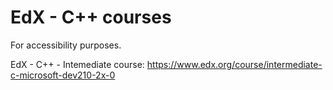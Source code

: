 # EdX - C++ courses

For accessibility purposes.

EdX - C++ - Intemediate course:
https://www.edx.org/course/intermediate-c-microsoft-dev210-2x-0
